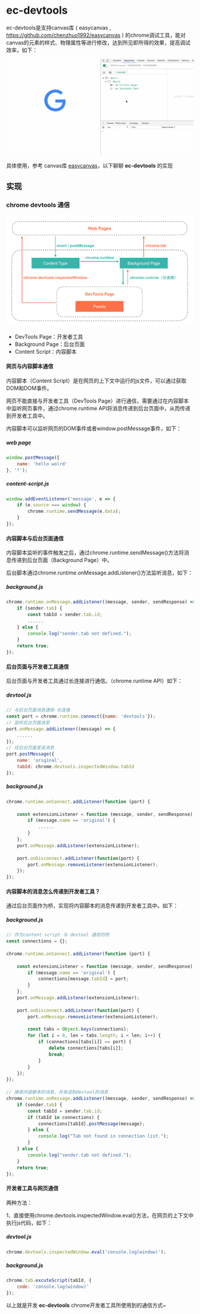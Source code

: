# ec-devtools

ec-devtools是支持canvas库 ( easycanvas , https://github.com/chenzhuo1992/easycanvas ) 的chrome调试工具，能对canvas的元素的样式、物理属性等进行修改，达到所见即所得的效果，提高调试效率，如下：

![demo](./screenshot/index.gif?raw=true)

具体使用，参考 canvas库 [easycanvas](https://github.com/chenzhuo1992/easycanvas)，以下聊聊 **ec-devtools** 的实现

## 实现

### chrome devtools 通信

<p align="left">
    <img width="700px" src="./screenshot/ec-devtools.png">
</p>

* DevTools Page：开发者工具
* Background Page：后台页面
* Content Script：内容脚本

#### 网页与内容脚本通信
内容脚本（Content Script）是在网页的上下文中运行的js文件，可以通过获取DOM和DOM事件。

网页不能直接与开发者工具（DevTools Page）进行通信，需要通过在内容脚本中监听网页事件，通过chrome.runtime API将消息传递到后台页面中，从而传递到开发者工具中。

内容脚本可以监听网页的DOM事件或者window.postMessage事件，如下：

##### web page

``` js
window.postMessage({
    name: 'hello wolrd'
}, '*');
```

##### content-script.js

``` js
window.addEventListener('message', e => {
    if (e.source === window) {
        chrome.runtime.sendMessage(e.data);
    }
});
```

#### 内容脚本与后台页面通信

内容脚本监听的事件触发之后，通过chrome.runtime.sendMessage()方法将消息传递到后台页面（Background Page）中。

后台脚本通过chrome.runtime.onMessage.addListener()方法监听消息，如下：

##### background.js

``` js
chrome.runtime.onMessage.addListener((message, sender, sendResponse) => {
    if (sender.tab) {
        const tabId = sender.tab.id;
        ......
    } else {
        console.log("sender.tab not defined.");
    }
    return true;
});
```

#### 后台页面与开发者工具通信

后台页面与开发者工具通过长连接进行通信。（chrome.runtime API）如下：

##### devtool.js

``` js
// 与后台页面消息通信-长连接
const port = chrome.runtime.connect({name: 'devtools'});
// 监听后台页面消息
port.onMessage.addListener((message) => {
    ......
});
// 往后台页面发送消息
port.postMessage({
    name: 'original',
    tabId: chrome.devtools.inspectedWindow.tabId
});
```

##### background.js

``` js
chrome.runtime.onConnect.addListener(function (port) {
 
    const extensionListener = function (message, sender, sendResponse) {
        if (message.name == 'original') {
            ......
        }
    };
    port.onMessage.addListener(extensionListener);
 
    port.onDisconnect.addListener(function(port) {
        port.onMessage.removeListener(extensionListener);
    });
});
```

#### 内容脚本的消息怎么传递到开发者工具？

通过后台页面作为桥，实现将内容脚本的消息传递到开发者工具中。如下：

##### background.js

``` js
// 作为content script 与 devtool 通信的桥
const connections = {};
 
chrome.runtime.onConnect.addListener(function (port) {
 
    const extensionListener = function (message, sender, sendResponse) {
        if (message.name == 'original') {
            connections[message.tabId] = port;
        }
    };
    port.onMessage.addListener(extensionListener);
 
    port.onDisconnect.addListener(function(port) {
        port.onMessage.removeListener(extensionListener);
 
        const tabs = Object.keys(connections);
        for (let i = 0, len = tabs.length; i < len; i++) {
            if (connections[tabs[i]] == port) {
                delete connections[tabs[i]];
                break;
            }
        }
    });
});
 
// 接收内容脚本的消息，并发送到devtool的消息
chrome.runtime.onMessage.addListener((message, sender, sendResponse) => {
    if (sender.tab) {
        const tabId = sender.tab.id;
        if (tabId in connections) {
            connections[tabId].postMessage(message);
        } else {
            console.log("Tab not found in connection list.");
        }
    } else {
        console.log("sender.tab not defined.");
    }
    return true;
});
```

#### 开发者工具与网页通信

两种方法：

1、直接使用chrome.devtools.inspectedWindow.eval()方法，在网页的上下文中执行js代码，如下：

##### devtool.js

``` js
chrome.devtools.inspectedWindow.eval('console.log(window)');
```

##### background.js

``` js
chrome.tab.excuteScript(tabId, {
    code: 'console.log(window)'
});
```

以上就是开发 **ec-devtools** chrome开发者工具所使用到的通信方式~